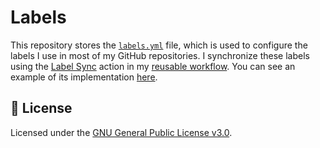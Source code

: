 
# Labels

This repository stores the [`labels.yml`][labels] file, which is used to configure the labels I use in most of my GitHub
repositories. I synchronize these labels using the [Label Sync][action] action in my [reusable workflow][workflow]. You can see
an example of its implementation [here][example].

## 📜 License

Licensed under the [GNU General Public License v3.0][license].

[labels]: labels.yml
[action]: https://github.com/EndBug/label-sync
[workflow]: .github/workflows/syncronize.yml
[example]: https://github.com/auryark/glit/blob/main/.github/workflows/labels.yml
[license]: LICENSE.md
